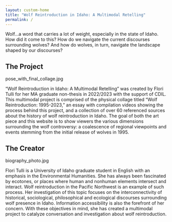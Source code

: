 ```yaml
---
layout: custom-home
title: "Wolf Reintroduction in Idaho: A Multimodal Retelling"
permalink: /
---
```


Wolf…a word that carries a lot of weight, especially in the state of Idaho. How did it come to this? How do we navigate the current discourses surrounding wolves? And how do wolves, in turn, navigate the landscape shaped by our discourses? 

## The Project 

pose_with_final_collage.jpg 

“Wolf Reintroduction in Idaho: A Multimodal Retelling” was created by Flori Tulli for her MA graduate non-thesis in 2022/2023 with the support of CDIL. This multimodal project is comprised of the physical collage titled “Wolf Reintroduction: 1995-2023,” an essay with compilation videos showing the process behind this project, and a collection of over 60 referenced sources about the history of wolf reintroduction in Idaho. The goal of both the art piece and this website is to show viewers the various dimensions surrounding the wolf controversy: a coalescence of regional viewpoints and events stemming from the initial release of wolves in 1995.   

## The Creator 

biography_photo.jpg 

Flori Tulli is a University of Idaho graduate student in English with an emphasis in the Environmental Humanities. She has always been fascinated by ecotones, or places where human and nonhuman elements intersect and interact. Wolf reintroduction in the Pacific Northwest is an example of such process. Her investigation of this topic focuses on the interconnectivity of historical, sociological, philosophical and ecological discourses surrounding wolf presence in Idaho. Information accessibility is also the forefront of her concern. With these objectives in mind, she has created a multimodal project to catalyze conversation and investigation about wolf reintroduction. 
